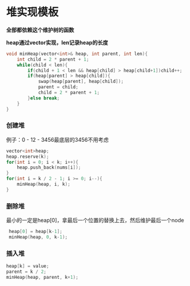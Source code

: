 # 堆实现模板

**全部都依赖这个维护树的函数**

**heap通过vector实现，len记录heap的长度**

```cpp
void minHeap(vector<int>& heap, int parent, int len){
    int child = 2 * parent + 1;
    while(child < len){
        if(child + 1 < len && heap[child] > heap[child+1])child++;
        if(heap[parent] > heap[child]){
            swap(heap[parent], heap[child]);
            parent = child;
            child = 2 * parent + 1;
        }else break;
    }
}
```

### 创建堆

例子：0 - 12 - 3456最底层的3456不用考虑

```cpp
vector<int>heap;
heap.reserve(k);
for(int i = 0; i < k; i++){
    heap.push_back(nums[i]);
}
for(int i = k / 2 - 1; i >= 0; i--){ 
    minHeap(heap, i, k);
}
```

### 删除堆

最小的一定是heap\[0\]，拿最后一个位置的替换上去，然后维护最后一个node

```cpp
 heap[0] = heap[k-1];
 minHeap(heap, 0, k-1);
```

### 插入堆

```cpp
heap[k] = value;
parent = k / 2;
minHeap(heap, parent, k+1);
```





